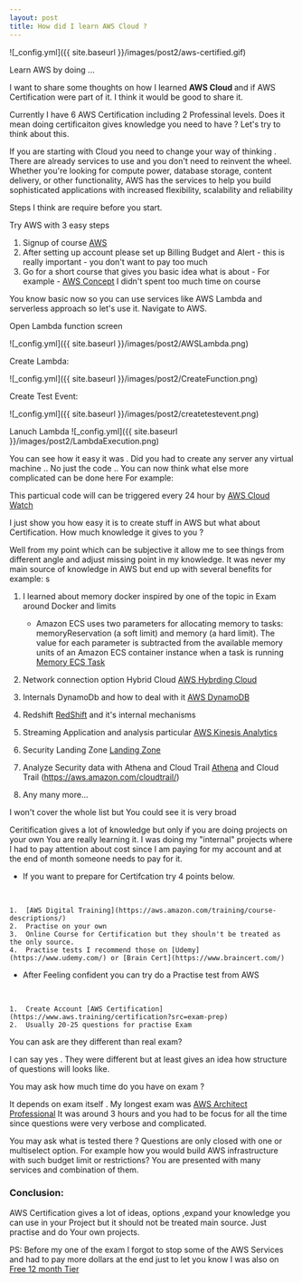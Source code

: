 ```yaml
---
layout: post
title: How did I learn AWS Cloud ?
---
```


![_config.yml]({{ site.baseurl }}/images/post2/aws-certified.gif)


Learn AWS by doing ... 

I want to share some thoughts on how I learned <b>AWS Cloud </b> and if AWS Certification were part of it.
I think it would be good to share it.

Currently I have 6 AWS Certification including 2 Professinal levels. Does it mean doing certificaiton gives knowledge you need to have ? 
Let's try to think about this.

If you are starting with Cloud you need to change your way of thinking . There are already services to use and you don't need to reinvent the wheel.
Whether you're looking for compute power, database storage, content delivery, or other functionality, AWS has the services to help you build sophisticated applications with increased flexibility, scalability and reliability

Steps I think are require before you start.

Try AWS with 3 easy steps

1.  Signup of course [AWS](https://portal.aws.amazon.com/billing/signup?nc2=h_ct&src=header_signup&redirect_url=https%3A%2F%2Faws.amazon.com%2Fregistration-confirmation#/start)
2.  After setting up account please set up Billing Budget and Alert - this is really important - you don't want to pay too much
3.  Go for a short course that gives you basic idea what is about -  For example - [AWS Concept](https://www.udemy.com/course/aws-concepts/) I didn't spent too much time on course
    

You know basic now so you can use services like AWS Lambda and serverless approach so let's use it.
Navigate to AWS.

Open Lambda function screen

![_config.yml]({{ site.baseurl }}/images/post2/AWSLambda.png)

Create Lambda: 

![_config.yml]({{ site.baseurl }}/images/post2/CreateFunction.png)

Create Test Event:

![_config.yml]({{ site.baseurl }}/images/post2/createtestevent.png)

Lanuch Lambda
![_config.yml]({{ site.baseurl }}/images/post2/LambdaExecution.png)


You can see how it easy it was . Did you had to create any server any virtual machine .. No just the code ..
You can now think  what else more complicated can be done here
For example:

This particual code will can be triggered every 24 hour by [AWS Cloud Watch](https://aws.amazon.com/cloudwatch/)
<script src="https://gist.github.com/piotrgrota/62ef85a4f89c358f177cd2e6727dc3ca.js"></script>

I just show you how easy it is to create stuff in AWS but what about Certification. 
How much knowledge it gives to you ?

Well from my point which can be subjective it allow me to  see things from different angle and adjust missing point in my knowledge.
It was never my main source of knowledge in AWS but end up with several benefits for example:
s   
1.  I learned about memory docker inspired by one of the topic in Exam around Docker and limits

    *  Amazon ECS uses two parameters for allocating memory to tasks: memoryReservation (a soft limit) and memory (a hard limit). 
        The value for each parameter is subtracted from the available memory units of an Amazon ECS container instance when a task is running
        [Memory ECS Task](https://docs.aws.amazon.com/AmazonECS/latest/developerguide/task_definition_parameters.html)
2.  Network connection option Hybrid Cloud [AWS Hybrding Cloud](https://aws.amazon.com/hybrid/)
3.  Internals DynamoDb and how to deal with it [AWS DynamoDB](https://aws.amazon.com/dynamodb/?sc_channel=PS&sc_campaign=acquisition_PL&sc_publisher=google&sc_medium=dynamodb_hv_b&sc_content=dynamodb_e&sc_detail=dynamodb&sc_category=dynamodb&sc_segment=102875050329&sc_matchtype=e&sc_country=PL&s_kwcid=AL!4422!3!102875050329!e!!g!!dynamodb&ef_id=CjwKCAjwkPX0BRBKEiwA7THxiHkSeQUSwqSzJo_7qAp3AsesxpaEF9GnRorZH_0l4gyWlZm3SUKoPhoCVYYQAvD_BwE:G:s)
4.  Redshift [RedShift](https://aws.amazon.com/redshift/) and it's internal mechanisms
5.  Streaming Application and analysis particular [AWS Kinesis  Analytics](https://aws.amazon.com/kinesis/data-analytics/)
6.  Security Landing Zone [Landing Zone](https://aws.amazon.com/solutions/aws-landing-zone/)
7.  Analyze Security data with Athena and Cloud Trail [Athena](https://aws.amazon.com/athena/) and Cloud Trail (https://aws.amazon.com/cloudtrail/)
8.  Any many more...    

I won't cover the whole list but You could see it is very broad

Ceritification gives a lot of knowledge but only if you are doing projects on your own You are really learning it.
I was doing my "internal" projects where I had to pay attention about cost since I am paying for my account and at the end of month someone needs to pay for it.


* If you want to prepare for Certifcation try 4 points below. 
<br/>

    1.  [AWS Digital Training](https://aws.amazon.com/training/course-descriptions/)
    2.  Practise on your own
    3.  Online Course for Certification but they shouln't be treated as the only source.
    4.  Practise tests I recommend those on [Udemy](https://www.udemy.com/) or [Brain Cert](https://www.braincert.com/) 


* After Feeling confident you can try do a Practise test from AWS 
<br/>

    1.  Create Account [AWS Certification](https://www.aws.training/certification?src=exam-prep)
    2.  Usually 20-25 questions for practise Exam

You can ask are they different than real exam?

I can say yes . They were different but at least gives an idea how structure of questions will looks like.

You may ask how much time do you have on exam ?

It depends on exam itself .
My longest exam was [AWS Architect Professional](https://aws.amazon.com/certification/certified-solutions-architect-professional/)
It was around 3 hours and you had to be focus for all the time since questions were very verbose and complicated.

You may ask what is tested there ?
Questions are only closed with one or multiselect option. For example how you would build AWS infrastructure with such budget limit or restrictions? 
You are presented with many services and combination of them.


### Conclusion:

AWS Certification gives a lot of ideas, options ,expand your knowledge you can use in your Project but it should not be treated main source.
Just practise and do Your own projects.


PS:
Before my one of the exam I forgot to stop some of the AWS Services and had to pay more dollars at the end just to let you know I was also on [Free 12 month Tier](https://aws.amazon.com/free/?all-free-tier.sort-by=item.additionalFields.SortRank&all-free-tier.sort-order=asc&awsf.Free%20Tier%20Types=tier%2312monthsfree)





